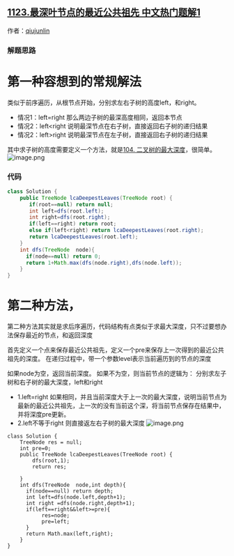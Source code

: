 ## [1123.最深叶节点的最近公共祖先 中文热门题解1](https://leetcode.cn/problems/lowest-common-ancestor-of-deepest-leaves/solutions/100000/liang-chong-si-lu-yi-chong-qian-xu-bian-li-yi-chon)

作者：[qiujunlin](https://leetcode.cn/u/qiujunlin)
### 解题思路
# 第一种容想到的常规解法
类似于前序遍历，从根节点开始，分别求左右子树的高度left，和right。
- 情况1：left=right  那么两边子树的最深高度相同，返回本节点
- 情况2：left<right  说明最深节点在右子树，直接返回右子树的递归结果
- 情况2：left>right  说明最深节点在左子树，直接返回右子树的递归结果

其中求子树的高度需要定义一个方法，就是[104. 二叉树的最大深度](https://leetcode-cn.com/problems/maximum-depth-of-binary-tree/)，很简单。
![image.png](https://pic.leetcode-cn.com/1605610692-xslaQc-image.png)

### 代码

```java
class Solution {
    public TreeNode lcaDeepestLeaves(TreeNode root) {
       if(root==null) return null;
       int left=dfs(root.left);
       int right=dfs(root.right);
       if(left==right) return root;
       else if(left<right) return lcaDeepestLeaves(root.right);
       return lcaDeepestLeaves(root.left);
    }
    int dfs(TreeNode  node){
      if(node==null) return 0;
      return 1+Math.max(dfs(node.right),dfs(node.left));
    }
}
```
# 第二种方法，
第二种方法其实就是求后序遍历，代码结构有点类似于求最大深度，只不过要想办法保存最近的节点，和返回深度

首先定义一个点来保存最近公共祖先，定义一个pre来保存上一次得到的最近公共祖先的深度。
在递归过程中，带一个参数level表示当前遍历到的节点的深度

如果node为空，返回当前深度。
如果不为空，则当前节点的逻辑为：
分别求左子树和右子树的最大深度，left和right
 - 1.left=right 如果相同，并且当前深度大于上一次的最大深度，说明当前节点为最新的最近公共祖先，上一次的没有当前这个深，将当前节点保存在结果中，并将深度pre更新。
 - 2.left不等于right 则直接返左右子树的最大深度
![image.png](https://pic.leetcode-cn.com/1605611251-iVnOTl-image.png)

```
class Solution {
    TreeNode res = null;
    int pre=0;
    public TreeNode lcaDeepestLeaves(TreeNode root) {
        dfs(root,1);
        return res;

    }
    int dfs(TreeNode  node,int depth){
      if(node==null) return depth;
      int left=dfs(node.left,depth+1);
      int right =dfs(node.right,depth+1);
      if(left==right&&left>=pre){
           res=node;
           pre=left;
      } 
      return Math.max(left,right);
    }
}
```
